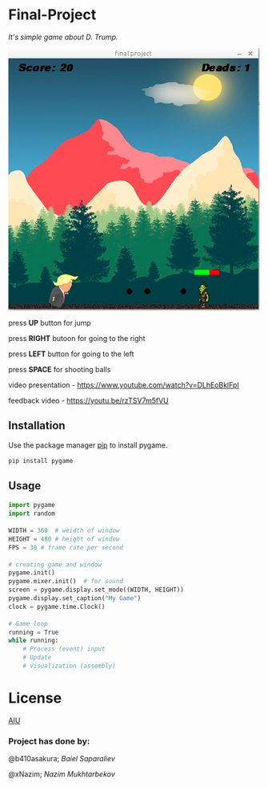 # Final-Project

*It's simple game about D. Trump.*

![](https://github.com/b410asakura/final-project/blob/main/game%20images/game%201.PNG)

press **UP** button for jump

press **RIGHT** butoon for going to the right

press **LEFT** button for going to the left

press **SPACE** for shooting balls


video presentation - https://www.youtube.com/watch?v=DLhEoBklFpI

feedback video - https://youtu.be/rzTSV7m5fVU

## Installation

Use the package manager [pip](https://pip.pypa.io/en/stable/) to install pygame.

```bash
pip install pygame
```


## Usage
```python
import pygame
import random

WIDTH = 360  # weidth of window
HEIGHT = 480 # height of window
FPS = 30 # frame rate per second

# creating game and window
pygame.init()
pygame.mixer.init()  # for sound
screen = pygame.display.set_mode((WIDTH, HEIGHT))
pygame.display.set_caption("My Game")
clock = pygame.time.Clock()

# Game loop
running = True
while running:
    # Process (event) input
    # Update
    # Visualization (assembly)
```

# License

[AIU](http://alatoo.edu.kg/)

### Project has done by:
@b410asakura;     *Baiel Saparaliev*

@xNazim;          *Nazim Mukhtarbekov*
